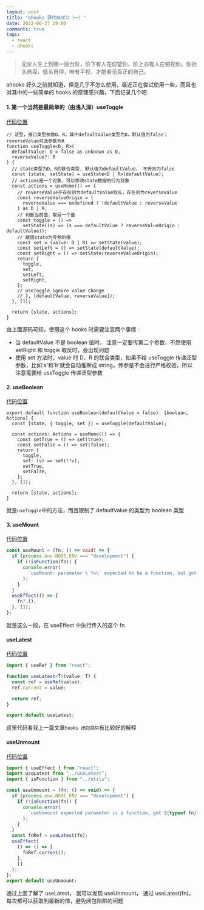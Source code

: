 ```yaml
---
layout: post
title: "ahooks 源代码学习（一）"
date: 2022-06-27 19:00
comments: true
tags:
  - react
  - ahooks
---
```


> 无论人生上到哪一层台阶，阶下有人在仰望你，阶上亦有人在俯视你。你抬头自卑，低头自得，唯有平视，才能看见真正的自己。

<!-- more -->

ahooks 好久之前就知道，但是几乎不怎么使用，最近正在尝试使用一些，而且也对其中的一些简单的 hooks 的原理感兴趣，下面记录几个吧

#### 1. 第一个当然是最简单的（由浅入深）useToggle

[代码位置](https://github.com/alibaba/hooks/blob/master/packages/hooks/src/useToggle/index.ts)

```tsx
// 泛型，接口类型参数D、R，其中defaultValue类型为D，默认值为false；reverseValue可选参数为R
function useToggle<D, R>(
  defaultValue: D = false as unknown as D,
  reverseValue?: R
) {
  // state类型为D、R的联合类型, 默认值为defaultValue， 不传则为false
  const [state, setState] = useState<D | R>(defaultValue);
  // actions是一个对象，可以修改state数据的行为对象
  const actions = useMemo(() => {
    // reverseValue不存在则为defaultValue取反，存在则为reverseValue
    const reverseValueOrigin = (
      reverseValue === undefined ? !defaultValue : reverseValue
    ) as D | R;
    // 判断当前值，取另一个值
    const toggle = () =>
      setState((s) => (s === defaultValue ? reverseValueOrigin : defaultValue));
    // 赋值state为传参的值
    const set = (value: D | R) => setState(value);
    const setLeft = () => setState(defaultValue);
    const setRight = () => setState(reverseValueOrigin);
    return {
      toggle,
      set,
      setLeft,
      setRight,
    };
    // useToggle ignore value change
    // }, [defaultValue, reverseValue]);
  }, []);

  return [state, actions];
}
```

由上面源码可知，使用这个 hooks 时需要注意两个事情：

- 当 defaultValue 不是 boolean 值时， 注意一定要传第二个参数，不然使用 setRight 和 toggle 取反时，会出现问题
- 使用 set 方法时，value 时 D、R 的联合类型，如果不给 useToggle 传递泛型参数，比如'a'和'b'就会自动推断成 string，传参是不会进行严格校验，所以注意需要给 useToggle 传递泛型参数

#### 2. useBoolean

[代码位置](https://github.com/alibaba/hooks/blob/master/packages/hooks/src/useBoolean/index.ts)

```tsx
export default function useBoolean(defaultValue = false): [boolean, Actions] {
  const [state, { toggle, set }] = useToggle(defaultValue);

  const actions: Actions = useMemo(() => {
    const setTrue = () => set(true);
    const setFalse = () => set(false);
    return {
      toggle,
      set: (v) => set(!!v),
      setTrue,
      setFalse,
    };
  }, []);

  return [state, actions];
}
```

就是`useToggle`中的方法，而且限制了 defaultValue 的类型为 boolean 类型

#### 3. useMount

[代码位置](https://github.com/alibaba/hooks/blob/master/packages/hooks/src/useMount/index.ts)

```ts
const useMount = (fn: () => void) => {
  if (process.env.NODE_ENV === "development") {
    if (!isFunction(fn)) {
      console.error(
        `useMount: parameter \`fn\` expected to be a function, but got "${typeof fn}".`
      );
    }
  }
  useEffect(() => {
    fn?.();
  }, []);
};
```

就是这么一段，在 useEffect 中执行传入的这个 fn

#### useLatest

[代码位置](https://github.com/alibaba/hooks/blob/master/packages/hooks/src/useLatest/index.ts)

```ts
import { useRef } from "react";

function useLatest<T>(value: T) {
  const ref = useRef(value);
  ref.current = value;

  return ref;
}

export default useLatest;
```

这里代码看我上一篇文章`hooks 闭包陷阱`有比较好的解释

#### useUnmount

[代码位置](https://github.com/alibaba/hooks/blob/master/packages/hooks/src/useUnmount/index.ts)

```js
import { useEffect } from "react";
import useLatest from "../useLatest";
import { isFunction } from "../utils";

const useUnmount = (fn: () => void) => {
  if (process.env.NODE_ENV === "development") {
    if (!isFunction(fn)) {
      console.error(
        `useUnmount expected parameter is a function, got ${typeof fn}`
      );
    }
  }
  const fnRef = useLatest(fn);
  useEffect(
    () => () => {
      fnRef.current();
    },
    []
  );
};
export default useUnmount;
```

通过上面了解了 useLatest， 就可以发现 useUnmount， 通过 useLatest(fn)，每次都可以获取到最新的值，避免闭包陷阱的问题

